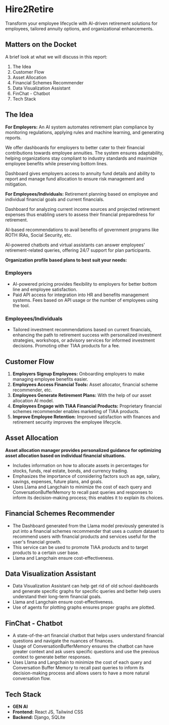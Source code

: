 # Hire2Retire

Transform your employee lifecycle with AI-driven retirement solutions for employees, tailored annuity options, and organizational enhancements.

## Matters on the Docket

A brief look at what we will discuss in this report:

1. The Idea
2. Customer Flow
3. Asset Allocation
4. Financial Schemes Recommender
5. Data Visualization Assistant
6. FinChat - Chatbot
7. Tech Stack

## The Idea

**For Employers:**
An AI system automates retirement plan compliance by monitoring regulations, applying rules and machine learning, and generating reports.

We offer dashboards for employers to better cater to their financial contributions towards employee annuities. The system ensures adaptability, helping organizations stay compliant to industry standards and maximize employee benefits while preserving bottom lines.

Dashboard gives employers access to annuity fund details and ability to report and manage fund allocation to ensure risk management and mitigation.

**For Employees/Individuals:**
Retirement planning based on employee and individual financial goals and current financials.

Dashboard for analyzing current income sources and projected retirement expenses thus enabling users to assess their financial preparedness for retirement.

AI-based recommendations to avail benefits of government programs like ROTH IRAs, Social Security, etc.

AI-powered chatbots and virtual assistants can answer employees' retirement-related queries, offering 24/7 support for plan participants.

**Organization profile based plans to best suit your needs:**

### Employers

- AI-powered pricing provides flexibility to employers for better bottom line and employee satisfaction.
- Paid API access for integration into HR and benefits management systems. Fees based on API usage or the number of employees using the tool.

### Employees/Individuals

- Tailored investment recommendations based on current financials, enhancing the path to retirement success with personalized investment strategies, workshops, or advisory services for informed investment decisions. Promoting other TIAA products for a fee.

## Customer Flow

1. **Employers Signup Employees:** Onboarding employers to make managing employee benefits easier.
2. **Employees Access Financial Tools:** Asset allocator, financial scheme recommender, etc.
3. **Employees Generate Retirement Plans:** With the help of our asset allocation AI model.
4. **Employees Engage with TIAA Financial Products:** Proprietary financial schemes recommender enables marketing of TIAA products.
5. **Improve Employee Retention:** Improved satisfaction with finances and retirement security improves the employee lifecycle.

## Asset Allocation

**Asset allocation manager provides personalized guidance for optimizing asset allocation based on individual financial situations.**

- Includes information on how to allocate assets in percentages for stocks, funds, real estate, bonds, and currency trading.
- Emphasizes the importance of considering factors such as age, salary, savings, expenses, future plans, and goals.
- Uses Llama and Langchain to minimize the cost of each query and ConversationBufferMemory to recall past queries and responses to inform its decision-making process; this enables it to explain its choices.

## Financial Schemes Recommender

- The Dashboard generated from the Llama model previously generated is put into a financial schemes recommender that uses a custom dataset to recommend users with financial products and services useful for the user's financial growth.
- This service can be used to promote TIAA products and to target products to a certain user base.
- Llama and Langchain ensure cost-effectiveness.

## Data Visualization Assistant

- Data Visualization Assistant can help get rid of old school dashboards and generate specific graphs for specific queries and better help users understand their long-term financial goals.
- Llama and Langchain ensure cost-effectiveness.
- Use of agents for plotting graphs ensures proper graphs are plotted.

## FinChat - Chatbot

- A state-of-the-art financial chatbot that helps users understand financial questions and navigate the nuances of finances.
- Usage of ConversationBufferMemory ensures the chatbot can have greater context and ask users specific questions and use the previous context to generate better responses.
- Uses Llama and Langchain to minimize the cost of each query and Conversation Buffer Memory to recall past queries to inform its decision-making process and allows users to have a more natural conversation flow.

## Tech Stack

- **GEN AI**
- **Frontend:** React JS, Tailwind CSS
- **Backend:** Django, SQLite
